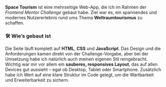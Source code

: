 **Space Tourism** ist eine mehrseitige Web-App, die ich im Rahmen der *Frontend Mentor Challenge* gebaut habe. Ziel war es, ein spannendes und modernes Nutzererlebnis rund ums Thema **Weltraumtourismus** zu schaffen. 

### 🛠️ Wie’s gebaut ist
Die Seite läuft komplett auf **HTML**, **CSS** und **JavaScript**. Das Design und die Anforderungen kamen direkt von der Challenge-Vorgabe, aber bei der Umsetzung habe ich natürlich auch meinen eigenen Stil reingebracht.  
Wichtig war mir vor allem ein **sauberes, responsives Layout**, das auf allen Devices gut aussieht – egal ob Desktop, Tablet oder Smartphone. Zusätzlich habe ich Wert auf eine klare Struktur im Code gelegt, um die Wartbarkeit und Erweiterbarkeit zu sichern.
